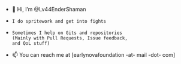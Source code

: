 - 👋 Hi, I’m @Lv44EnderShaman
-     I do spritework and get into fights
-     Sometimes I help on Gits and repositories
      (Mainly with Pull Requests, Issue feedback,
      and QoL stuff)
- 📫 You can reach me at [earlynovafoundation -at- mail -dot- com]

<!---
Lv44EnderShaman/Lv44EnderShaman is a ✨ special ✨ repository because its `README.md` (this file) appears on your GitHub profile.
You can click the Preview link to take a look at your changes.
--->
